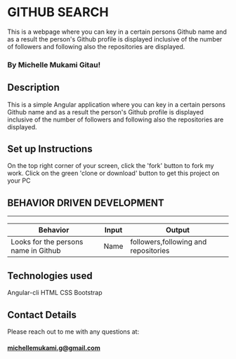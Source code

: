 # GITHUB SEARCH
This is a webpage where you can key in a certain persons Github name and as a result the person's Github profile is displayed inclusive of the number of followers and following also the repositories are displayed.
### By Michelle Mukami Gitau!

## Description
This is a simple Angular application where you can key in a certain persons Github name and as a result the person's Github profile is displayed inclusive of the number of followers and following also the repositories are displayed.
## Set up Instructions

On the top right corner of your screen, click the 'fork' button to fork my work.
Click on the green 'clone or download' button to get this project on your PC

## BEHAVIOR DRIVEN DEVELOPMENT 

* * *

| Behavior                         | Input            | Output       |
| -------------------------------- | ---------------- | ------------ |
| Looks for the persons name in Github                  | Name      | followers,following and repositories  |


## Technologies used

  Angular-cli
  HTML
  CSS
  Bootstrap

## Contact Details

Please reach out to me with any questions at:

#### michellemukami.g@gmail.com
